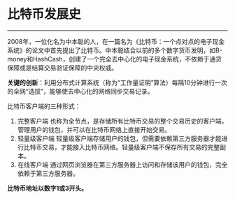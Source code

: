 <!--
 * @Author: ZhXZhao
 * @Date: 2020-02-17 21:26:27
 * @LastEditors: ZhXZhao
 * @LastEditTime: 2020-02-17 21:26:27
 * @Description: 
 -->
# 比特币发展史

---



2008年，一位化名为中本聪的人，在一篇名为《比特币：一个点对点的电子现金系统》的论文中首先提出了比特币。中本聪结合以前的多个数字货币发明，如B-money和HashCash，创建了一个完全去中心化的电子现金系统，不依赖于通货保障或是结算交易验证保障的中央权威。

**关键的创新**：利用分布式计算系统（称为“工作量证明”算法）每隔10分钟进行一次的全网“选拔”，能够使去中心化的网络同步交易记录。

比特币客户端的三种形式：
1. 完整客户端
   也称为全节点，是存储所有比特币交易的整个交易历史的客户端，管理用户的钱包，并可以在比特币网络上直接开始交易。
2. 轻量级客户端
   轻量级客户端存储用户的钱包，但需要依赖第三方服务器才能进行比特币交易，才能接入比特币网络。轻量级客户端不保存所有交易的完整副本。
3. 在线客户端
   通过网页浏览器在第三方服务器上访问和存储该用户的钱包，完全依赖于第三方服务器。

**比特币地址以数字1或3开头。**
